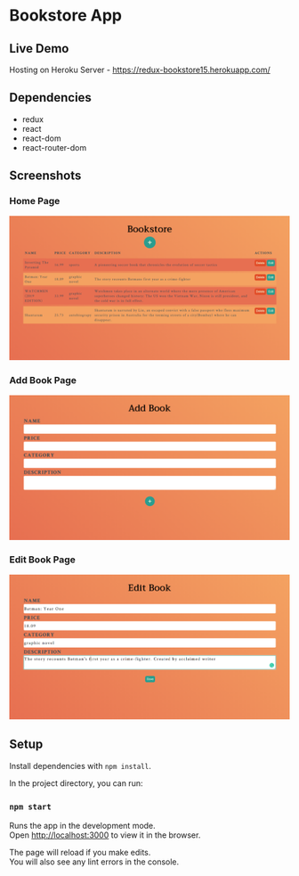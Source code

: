 # Bookstore App

## Live Demo

Hosting on Heroku Server - https://redux-bookstore15.herokuapp.com/

## Dependencies

- redux
- react
- react-dom
- react-router-dom

## Screenshots

### Home Page
!["Screenshot of Main Page"](https://github.com/ngunner15/redux-bookstore/blob/main/docs/redux-bookstore_main.PNG?raw=true)

### Add Book Page
!["Screenshot of Add Book Page"](https://github.com/ngunner15/redux-bookstore/blob/main/docs/redux-bookstore_add.PNG?raw=true)

### Edit Book Page
!["Screenshot of Edit Book Page"](https://github.com/ngunner15/redux-bookstore/blob/main/docs/redux-bookstore_edit.PNG?raw=true)

## Setup

Install dependencies with `npm install`.

In the project directory, you can run:

### `npm start`

Runs the app in the development mode.\
Open [http://localhost:3000](http://localhost:3000) to view it in the browser.

The page will reload if you make edits.\
You will also see any lint errors in the console.